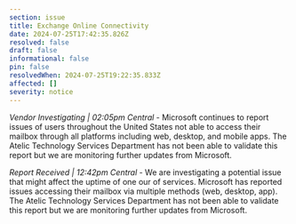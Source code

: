 ```yaml
---
section: issue
title: Exchange Online Connectivity
date: 2024-07-25T17:42:35.826Z
resolved: false
draft: false
informational: false
pin: false
resolvedWhen: 2024-07-25T19:22:35.833Z
affected: []
severity: notice
---
```

*Vendor Investigating | 02:05pm Central* - Microsoft continues to report issues of users throughout the United States not able to access their mailbox through all platforms including web, desktop, and mobile apps. The Atelic Technology Services Department has not been able to validate this report but we are monitoring further updates from Microsoft.

*Report Received | 12:42pm Central* - We are investigating a potential issue that might affect the uptime of one our of services. Microsoft has reported issues accessing their mailbox via multiple methods (web, desktop, app). The Atelic Technology Services Department has not been able to validate this report but we are monitoring further updates from Microsoft.